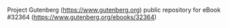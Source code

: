 Project Gutenberg (https://www.gutenberg.org) public repository for eBook #32364 (https://www.gutenberg.org/ebooks/32364)
